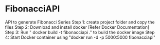 # FibonacciAPI
API to generate Fibonacci Series
Step 1: create project folder and copy the files
Step 2: Download and install docker [Refer Docker Documentation]
Step 3: Run " docker build -t fibonacciapi ." to build the docker image
Step 4: Start Docker container using "docker run -d -p 5000:5000 fibonacciapi"
